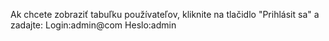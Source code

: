 Ak chcete zobraziť tabuľku používateľov, kliknite na tlačidlo 
"Prihlásit sa" a zadajte:
Login:admin@com
Heslo:admin
